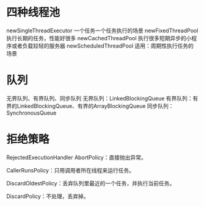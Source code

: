 # 四种线程池
newSingleThreadExecutor
一个任务一个任务执行的场景
newFixedThreadPool
执行长期的任务，性能好很多
newCachedThreadPool
执行很多短期异步的小程序或者负载较轻的服务器
newScheduledThreadPool
适用：周期性执行任务的场景


# 队列
无界队列、有界队列、同步队列
无界队列：LinkedBlockingQueue
有界队列：有界的LinkedBlockingQueue、有界的ArrayBlockingQueue
同步队列：SynchronousQueue


# 拒绝策略
RejectedExecutionHandler
AbortPolicy：直接抛出异常。

CallerRunsPolicy：只用调用者所在线程来运行任务。

DiscardOldestPolicy：丢弃队列里最近的一个任务，并执行当前任务。

DiscardPolicy：不处理，丢弃掉。